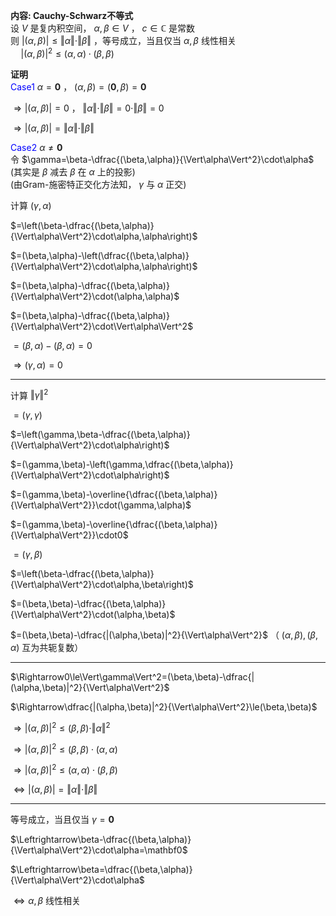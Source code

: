 **内容: Cauchy-Schwarz不等式**  
设 $V$ 是复内积空间， $\alpha,\beta\in V$ ， $c\in\mathbb{C}$ 是常数  
则 $\vert(\alpha,\beta)\vert\leq\Vert\alpha\Vert\cdot\Vert\beta\Vert$ ，等号成立，当且仅当 $\alpha,\beta$ 线性相关  
 $\quad\vert(\alpha,\beta)\vert^2\leq(\alpha,\alpha)\cdot(\beta,\beta)$  
  
**证明**  
<font color=blue>Case1</font>  $\alpha=\mathbf0$ ， $(\alpha,\beta)=(\mathbf0,\beta)=\mathbf0$  
  
 $\Rightarrow\vert(\alpha,\beta)\vert=0$ ， $\Vert\alpha\Vert\cdot\Vert\beta\Vert=0\cdot\Vert\beta\Vert=0$  
  
 $\Rightarrow\vert(\alpha,\beta)\vert=\Vert\alpha\Vert\cdot\Vert\beta\Vert$  
  
<font color=blue>Case2</font>  $\alpha\neq\mathbf0$  
令 $\gamma=\beta-\dfrac{(\beta,\alpha)}{\Vert\alpha\Vert^2}\cdot\alpha$  
(其实是 $\beta$ 减去 $\beta$ 在 $\alpha$ 上的投影)  
(由Gram-施密特正交化方法知， $\gamma$ 与 $\alpha$ 正交)  
  
计算 $(\gamma,\alpha)$  
  
 $=\left(\beta-\dfrac{(\beta,\alpha)}{\Vert\alpha\Vert^2}\cdot\alpha,\alpha\right)$  
  
 $=(\beta,\alpha)-\left(\dfrac{(\beta,\alpha)}{\Vert\alpha\Vert^2}\cdot\alpha,\alpha\right)$  
  
 $=(\beta,\alpha)-\dfrac{(\beta,\alpha)}{\Vert\alpha\Vert^2}\cdot(\alpha,\alpha)$  
  
 $=(\beta,\alpha)-\dfrac{(\beta,\alpha)}{\Vert\alpha\Vert^2}\cdot\Vert\alpha\Vert^2$  
  
 $=(\beta,\alpha)-(\beta,\alpha)=0$  
  
 $\Rightarrow(\gamma,\alpha)=0$  
  
---  
  
计算 $\Vert\gamma\Vert^2$  
  
 $=(\gamma,\gamma)$  
  
 $=\left(\gamma,\beta-\dfrac{(\beta,\alpha)}{\Vert\alpha\Vert^2}\cdot\alpha\right)$  
  
 $=(\gamma,\beta)-\left(\gamma,\dfrac{(\beta,\alpha)}{\Vert\alpha\Vert^2}\cdot\alpha\right)$  
  
 $=(\gamma,\beta)-\overline{\dfrac{(\beta,\alpha)}{\Vert\alpha\Vert^2}}\cdot(\gamma,\alpha)$  
  
 $=(\gamma,\beta)-\overline{\dfrac{(\beta,\alpha)}{\Vert\alpha\Vert^2}}\cdot0$  
  
 $=(\gamma,\beta)$  
  
 $=\left(\beta-\dfrac{(\beta,\alpha)}{\Vert\alpha\Vert^2}\cdot\alpha,\beta\right)$  
  
 $=(\beta,\beta)-\dfrac{(\beta,\alpha)}{\Vert\alpha\Vert^2}\cdot(\alpha,\beta)$  
  
 $=(\beta,\beta)-\dfrac{|(\alpha,\beta)|^2}{\Vert\alpha\Vert^2}$ （ $(\alpha,\beta),(\beta,\alpha)$ 互为共轭复数）  
  
---  
  
 $\Rightarrow0\le\Vert\gamma\Vert^2=(\beta,\beta)-\dfrac{|(\alpha,\beta)|^2}{\Vert\alpha\Vert^2}$  
  
 $\Rightarrow\dfrac{|(\alpha,\beta)|^2}{\Vert\alpha\Vert^2}\le(\beta,\beta)$  
  
 $\Rightarrow|(\alpha,\beta)|^2\le(\beta,\beta)\cdot\Vert\alpha\Vert^2$  
  
 $\Rightarrow|(\alpha,\beta)|^2\le(\beta,\beta)\cdot(\alpha,\alpha)$  
  
 $\Rightarrow|(\alpha,\beta)|^2\le(\alpha,\alpha)\cdot(\beta,\beta)$  
  
 $\Leftrightarrow\vert(\alpha,\beta)\vert=\Vert\alpha\Vert\cdot\Vert\beta\Vert$  
  
---  
  
等号成立，当且仅当 $\gamma=\mathbf0$  
  
 $\Leftrightarrow\beta-\dfrac{(\beta,\alpha)}{\Vert\alpha\Vert^2}\cdot\alpha=\mathbf0$  
  
 $\Leftrightarrow\beta=\dfrac{(\beta,\alpha)}{\Vert\alpha\Vert^2}\cdot\alpha$  
  
 $\Leftrightarrow\alpha,\beta$ 线性相关  
